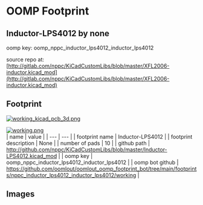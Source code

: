 # OOMP Footprint  
## Inductor-LPS4012  by none  
  
oomp key: oomp_nppc_inductor_lps4012_inductor_lps4012  
  
source repo at: [http://gitlab.com/nppc/KiCadCustomLibs/blob/master/XFL2006-inductor.kicad_mod](http://gitlab.com/nppc/KiCadCustomLibs/blob/master/XFL2006-inductor.kicad_mod)  
## Footprint  
  
[![working_kicad_pcb_3d.png](working_kicad_pcb_3d_600.png)](working_kicad_pcb_3d.png)  
  
[![working.png](working_600.png)](working.png)  
| name | value | 
| --- | --- | 
| footprint name | Inductor-LPS4012 | 
| footprint description | None | 
| number of pads | 10 | 
| github path | http://github.com/nppc/KiCadCustomLibs/blob/master/Inductor-LPS4012.kicad_mod | 
| oomp key | oomp_nppc_inductor_lps4012_inductor_lps4012 | 
| oomp bot github | https://github.com/oomlout/oomlout_oomp_footprint_bot/tree/main/footprints/nppc_inductor_lps4012_inductor_lps4012/working | 
## Images  
